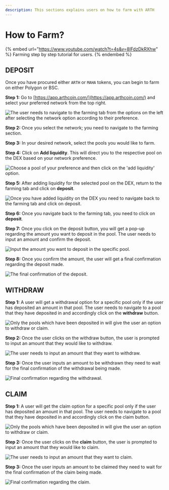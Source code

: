 ```yaml
---
description: This sections explains users on how to farm with ARTH
---
```


# How to Farm?

{% embed url="https://www.youtube.com/watch?t=4s&v=8lFdzDkRXhw" %}
Farming step by step tutorial for users.&#x20;
{% endembed %}

## DEPOSIT

Once you have procured either `ARTH` or `MAHA` tokens, you can begin to farm on either Polygon or BSC.

**Step 1:** Go to [https://app.arthcoin.com/](https://app.arthcoin.com/) and select your preferred network from the top right.

![The user needs to navigate to the farming tab from the options on the left after selecting the network option according to their preference.](<../.gitbook/assets/1 (1).jpg>)

**Step 2:** Once you select the network; you need to navigate to the farming section.&#x20;

**Step 3:** In your desired network, select the pools you would like to farm.&#x20;

**Step 4:** Click on **Add liquidity**. This will direct you to the respective pool on the DEX based on your network preference.

![Choose a pool of your preference and then click on the 'add liquidity' option.](../.gitbook/assets/2.jpg)



**Step 5:** After adding liquidity for the selected pool on the DEX, return to the farming tab and click on **deposit**.&#x20;

![Once you have added liquidity on the DEX you need to navigate back to the farming tab and click on deposit.](../.gitbook/assets/3.jpg)

**Step 6:** Once you navigate back to the farming tab, you need to click on **deposit**.

**Step 7:** Once you click on the deposit button, you will get a pop-up regarding the amount you want to deposit in the pool. The user needs to input an amount and confirm the deposit.&#x20;

![Input the amount you want to deposit in the specific pool.](../.gitbook/assets/4.jpg)

**Step 8:** Once you confirm the amount, the user will get a final confirmation regarding the deposit made.

![The final confirmation of the deposit.](<../.gitbook/assets/5 (1).jpg>)

## WITHDRAW

**Step 1:** A user will get a withdrawal option for a specific pool only if the user has deposited an amount in that pool. The user needs to navigate to a pool that they have deposited in and accordingly click on the **withdraw** button.&#x20;

![Only the pools which have been deposited in will give the user an option to withdraw or claim.](<../.gitbook/assets/6 (1).jpg>)

**Step 2:** Once the user clicks on the withdraw button, the user is prompted to input an amount that they would like to withdraw.

![The user needs to input an amount that they want to withdraw. ](../.gitbook/assets/7.jpg)

**Step 3:** Once the user inputs an amount to be withdrawn they need to wait for the final confirmation of the withdrawal being made.&#x20;

![Final confirmation regarding the withdrawal. ](../.gitbook/assets/8.jpg)



## CLAIM

**Step 1:** A user will get the claim option for a specific pool only if the user has deposited an amount in that pool. The user needs to navigate to a pool that they have deposited in and accordingly click on the claim button.&#x20;

![Only the pools which have been deposited in will give the user an option to withdraw or claim.](../.gitbook/assets/9.jpg)

**Step 2:** Once the user clicks on the **claim** button, the user is prompted to input an amount that they would like to claim.

![The user needs to input an amount that they want to claim.](../.gitbook/assets/10.jpg)

**Step 3:** Once the user inputs an amount to be claimed they need to wait for the final confirmation of the claim being made.&#x20;

![Final confirmation regarding the claim.](../.gitbook/assets/11.jpg)
